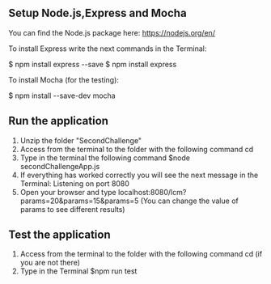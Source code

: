 

## Setup Node.js,Express and Mocha

You can find the Node.js package here: https://nodejs.org/en/

To install Express write the next commands in the Terminal:

$ npm install express --save
$ npm install express

To install Mocha (for the testing):

$ npm install --save-dev mocha

## Run the application
1. Unzip the folder "SecondChallenge" 
2. Access from the terminal to the folder with the following command cd <path>
3. Type in the terminal the following command  $node secondChallengeApp.js 
4. If everything has worked correctly you will see the next message in the Terminal: Listening on port 8080
5. Open your browser and type localhost:8080/lcm?params=20&params=15&params=5 (You can change the value of params to see different results)

## Test the application
1. Access from the terminal to the folder with the following command cd <path> (if you are not there)
2. Type in the Terminal $npm run test

